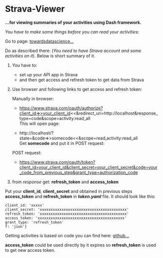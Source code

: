 # Strava-Viewer
**...for viewing summaries of your activities using Dash framework.**

*You have to make some things before you can read your activities:*


Go to page: [towardsdatascience...](https://towardsdatascience.com/using-the-strava-api-and-pandas-to-explore-your-activity-data-d94901d9bfde)

Do as described there: (*You need to have Strava account and some activities on it*). Below is short summary of it.

1. You have to:

    - set up your API app in Strava
    - and then get access and refresh token to get data from Strava

2. Use browser and following links to get access and refresh token:

   Manually in browser:
   
   - https://www.strava.com/oauth/authorize?client_id=>>your_client_id<<&redirect_uri=http://localhost&response_type=code&scope=activity:read_all  
   This will open page:
   
   - http://localhost/?state=&code=>>somecode<<&scope=read,activity:read_all  
   Get **somecode** and put it in POST request:

   POST request:

    - https://www.strava.com/oauth/token?client_id=your_client_id&client_secret=your_client_secret&code=your_code_from_previous_step&grant_type=authorization_code

3. from *response* get: **refresh_token** and **access_token**

Put your **client_id**, **client_secret** and obtained in previous steps **access_token** and **refresh_token** in ***token.yaml*** file. It should look like this:

```{
client_id: 'xxxxx'
client_secret: 'xxxxxxxxxxxxxxxxxxxxxxxxxxxxxxxxxxxxxxxx'
refresh_token: 'xxxxxxxxxxxxxxxxxxxxxxxxxxxxxxxxxxxxxxxx'
access_token: 'xxxxxxxxxxxxxxxxxxxxxxxxxxxxxxxxxxxxxxxx'
grant_type: 'refresh_token'
f: 'json'}
```

Getting activities is based on code you can find here: [github...](https://github.com/franchyze923/Code_From_Tutorials/blob/master/Strava_Api/strava_api.py)

**access_token** could be used directly by it expires so **refresh_token** is used to get new access token.